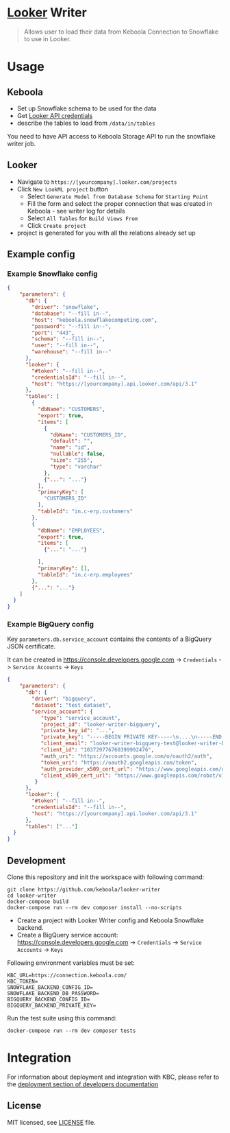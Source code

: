 # [Looker](https://looker.com) Writer

> Allows user to load their data from Keboola Connection to Snowflake to use in Looker. 

# Usage

## Keboola

* Set up Snowflake schema to be used for the data
* Get [Looker API credentials](https://docs.looker.com/reference/api-and-integration/api-auth#authentication_with_a_sdk)
* describe the tables to load from `/data/in/tables`

You need to have API access to Keboola Storage API to run the snowflake writer job.

## Looker

* Navigate to `https://[yourcompany].looker.com/projects`
* Click `New LookML project` button
    * Select `Generate Model from Database Schema` for `Starting Point`  
    * Fill the form and select the proper connection that was created in Keboola - see writer log for details
    * Select `All Tables` for `Build Views From`
    * Click `Create project`
* project is generated for you with all the relations already set up

## Example config

### Example Snowflake config

```json
{
    "parameters": {
      "db": {
        "driver": "snowflake",
        "database": "--fill in--",
        "host": "keboola.snowflakecomputing.com",
        "password": "--fill in--",
        "port": "443",
        "schema": "--fill in--",
        "user": "--fill in--",
        "warehouse": "--fill in--"
      },
      "looker": {
        "#token": "--fill in--",
        "credentialsId": "--fill in--",
        "host": "https://[yourcompany].api.looker.com/api/3.1"
      },
      "tables": [
        {
          "dbName": "CUSTOMERS",
          "export": true,
          "items": [
            {
              "dbName": "CUSTOMERS_ID",
              "default": "",
              "name": "id",
              "nullable": false,
              "size": "255",
              "type": "varchar"
            },
            {"...": "..."}
          ],
          "primaryKey": [
            "CUSTOMERS_ID"
          ],
          "tableId": "in.c-erp.customers"
        },
        {
          "dbName": "EMPLOYEES",
          "export": true,
          "items": [
            {"...": "..."}

          ],
          "primaryKey": [],
          "tableId": "in.c-erp.employees"
        },
        {"...": "..."}
    ]
  }
}
```

### Example BigQuery config

Key `parameters.db.service_account` contains the contents of a BigQuery JSON certificate. 


It can be created in https://console.developers.google.com -> `Credentials` -> `Service Accounts` -> `Keys`

```json
{
    "parameters": {
      "db": {
        "driver": "bigquery",
        "dataset": "test_dataset",
        "service_account": {
           "type": "service_account",
           "project_id": "looker-writer-bigquery",
           "private_key_id": "...",
           "private_key": "-----BEGIN PRIVATE KEY-----\n....\n-----END PRIVATE KEY-----\n",
           "client_email": "looker-writer-bigquery-test@looker-writer-bigquery.iam.gserviceaccount.com",
           "client_id": "103729776760399992476",
           "auth_uri": "https://accounts.google.com/o/oauth2/auth",
           "token_uri": "https://oauth2.googleapis.com/token",
           "auth_provider_x509_cert_url": "https://www.googleapis.com/oauth2/v1/certs",
           "client_x509_cert_url": "https://www.googleapis.com/robot/v1/metadata/x509/looker-writer-bigquery-test%40looker-writer-bigquery.iam.gserviceaccount.com"
         }
      },
      "looker": {
        "#token": "--fill in--",
        "credentialsId": "--fill in--",
        "host": "https://[yourcompany].api.looker.com/api/3.1"
      },
      "tables": ["..."]
  }
}
```

## Development
 
Clone this repository and init the workspace with following command:

```
git clone https://github.com/keboola/looker-writer
cd looker-writer
docker-compose build
docker-compose run --rm dev composer install --no-scripts
```

- Create a project with Looker Writer config and Keboola Snowflake backend.
- Create a BigQuery service account: https://console.developers.google.com -> `Credentials` -> `Service Accounts` -> `Keys`

Following environment variables must be set:
```dotenv
KBC_URL=https://connection.keboola.com/
KBC_TOKEN=
SNOWFLAKE_BACKEND_CONFIG_ID=
SNOWFLAKE_BACKEND_DB_PASSWORD=
BIGQUERY_BACKEND_CONFIG_ID=
BIGQUERY_BACKEND_PRIVATE_KEY=
```

Run the test suite using this command:
```shell script
docker-compose run --rm dev composer tests
```
 
# Integration

For information about deployment and integration with KBC, please refer to the [deployment section of developers documentation](https://developers.keboola.com/extend/component/deployment/) 

## License

MIT licensed, see [LICENSE](./LICENSE) file.
